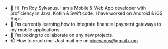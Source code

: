 - 👋 Hi, I’m Roy Sylvanus. I am a Mobile & Web App developer with proficiency in Java, Kotlin & Swift code. I have worked on Android & iOS Apps 
- 🌱 I’m currently learning how to integrate financial payment gateways to my mobile applications.
- 💞️ I’m looking to collaborate on any new projects.
- 📫 How to reach me. Just mail me on vicevanus@gmail.com

<!---
vivakenya/vivakenya is a ✨ special ✨ repository because its `README.md` (this file) appears on your GitHub profile.
You can click the Preview link to take a look at your changes.
--->
